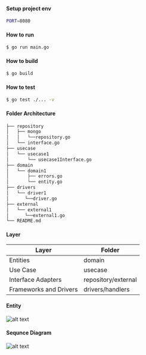 #### Setup project env

```sh
PORT=8080
```

#### How to run

```bash
$ go run main.go
```

#### How to build

```bash
$ go build
```

#### How to test

```bash
$ go test ./... -v
```

#### Folder Architecture

```sh
├── repository
│   ├── mongo
│   │   └──repository.go
│   └── interface.go
├── usecase
│   └── usecase1
│       └── usecase1Interface.go
├── domain
│   └── domain1
│       ├── errors.go
│       └── entity.go
├── drivers
│   └── driver1
│      └──driver.go
├── external
│   └── external1
│      └──external1.go
└── README.md
```

#### Layer


| Layer | Folder |
| ------ | ------ |
| Entities | domain |
| Use Case | usecase |
| Interface Adapters | repository/external |
| Frameworks and Drivers | drivers/handlers |


#### Entity
![alt text](https://github.com/oommi04/shibabookbackend/blob/[branch]/entity_schema.jpg?raw=true)

#### Sequnce Diagram
![alt text](https://github.com/oommi04/shibabookbackend/blob/[branch]/sequnce_diagram.png?raw=true)